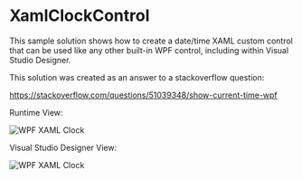 # XamlClockControl
This sample solution shows how to create a date/time XAML custom control that can be used like any other built-in WPF control, including within Visual Studio Designer.

This solution was created as an answer to a stackoverflow question:

https://stackoverflow.com/questions/51039348/show-current-time-wpf

Runtime View:

![WPF XAML Clock](https://i.imgur.com/kXaM1HD.gif "Demo app showing how to create WPF custom control.")

Visual Studio Designer View:

![WPF XAML Clock](https://i.imgur.com/WW4JUYh.gif "Demo app showing how to create WPF custom control.")
